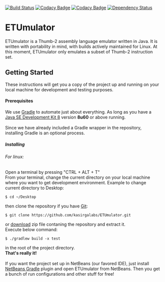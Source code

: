 [![Build Status](https://travis-ci.org/kasirgalabs/ETUmulator.svg?branch=master)](https://travis-ci.org/kasirgalabs/ETUmulator)
[![Codacy Badge](https://api.codacy.com/project/badge/Coverage/b79a64268c3b4ab38699a5780e773302)](https://www.codacy.com/app/RootG/ETUmulator?utm_source=github.com&utm_medium=referral&utm_content=kasirgalabs/ETUmulator&utm_campaign=Badge_Coverage)
[![Codacy Badge](https://api.codacy.com/project/badge/Grade/b79a64268c3b4ab38699a5780e773302)](https://www.codacy.com/app/RootG/ETUmulator?utm_source=github.com&amp;utm_medium=referral&amp;utm_content=kasirgalabs/ETUmulator&amp;utm_campaign=Badge_Grade)
[![Dependency Status](https://www.versioneye.com/user/projects/58b1886d7b9e15004de85395/badge.svg?style=flat-square)](https://www.versioneye.com/user/projects/58b1886d7b9e15004de85395)

# ETUmulator
ETUmulator is a Thumb-2 assembly language emulator written in Java. It is written with portability in mind, with builds actively maintained for Linux. At this moment, ETUmulator only emulates a subset of Thumb-2 instruction set.
## Getting Started
These instructions will get you a copy of the project up and running on your local machine for development and testing purposes.

#### Prerequisites
We use [Gradle](https://gradle.org/) to automate just about everything. As long as you have a [Java SE Development Kit 8](http://www.oracle.com/technetwork/java/javase/downloads/jdk8-downloads-2133151.html) version **8u60** or above running.<br/>
<br/>
Since we have already included a Gradle wrapper in the repository, installing Gradle is an optional process.

##### Installing

###### For linux:
Open a terminal by pressing "CTRL + ALT + T"<br/>
From your terminal, change the current directory on your local machine where you want to get development environment.
Example to change current directory to Desktop: 
```
$ cd ~/Desktop
```
then clone the repository if you have [Git](https://git-scm.com/):
```
$ git clone https://github.com/kasirgalabs/ETUmulator.git
```
or [download](https://github.com/kasirgalabs/ETUmulator/archive/master.zip) zip file contaning the repository and extract it.
<br/>
Execute below command:
```
$ ./gradlew build -x test
```
in the root of the project directory.<br/>
**That's really it!**<br/>
<br/>
If you want the project set up in NetBeans (our favored IDE), just install [NetBeans Gradle](http://plugins.netbeans.org/plugin/44510/gradle-support) plugin and open ETUmulator from NetBeans. Then you get a bunch of run configurations and other stuff for free!
